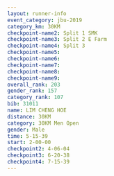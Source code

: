 ```yaml
---
layout: runner-info 
event_category: jbu-2019 
category_km: 30KM 
checkpoint-name2: Split 1 SMK 
checkpoint-name3: Split 2 E Farm 
checkpoint-name4: Split 3 
checkpoint-name5: 
checkpoint-name6: 
checkpoint-name7: 
checkpoint-name8: 
checkpoint-name9: 
overall_rank: 203
gender_rank: 157
category_rank: 107
bib: 31011
name: LIM CHENG HOE
distance: 30KM
category: 30KM Men Open
gender: Male
time: 5-15-39
start: 2-00-00
checkpoint2: 4-06-04
checkpoint3: 6-20-38
checkpoint4: 7-15-39
---
```


